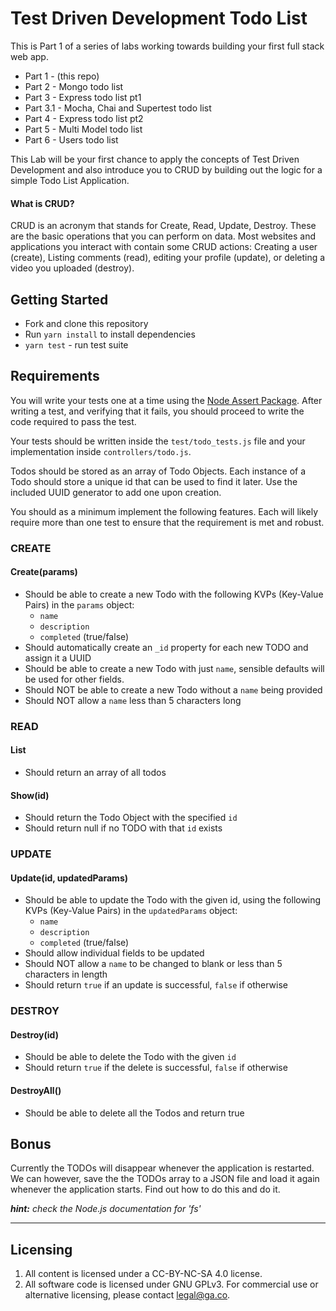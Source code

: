 # Test Driven Development Todo List

This is Part 1 of a series of labs working towards building your first full stack web app.

- Part 1 - (this repo)
- Part 2 - Mongo todo list
- Part 3 - Express todo list pt1
- Part 3.1 - Mocha, Chai and Supertest todo list
- Part 4 - Express todo list pt2
- Part 5 - Multi Model todo list
- Part 6 - Users todo list

This Lab will be your first chance to apply the concepts of Test Driven Development and also introduce you to CRUD by building out the logic for a simple Todo List Application.

#### What is CRUD?
CRUD is an acronym that stands for Create, Read, Update, Destroy. These are the basic operations that you can perform on data. Most websites and applications you interact with contain some CRUD actions: Creating a user (create), Listing comments (read), editing your profile (update), or deleting a video you uploaded (destroy).

## Getting Started

* Fork and clone this repository
* Run `yarn install` to install dependencies
* `yarn test` - run test suite

## Requirements

You will write your tests one at a time using the [Node Assert Package](https://jeremiahalex.gitbooks.io/wdi-sg/content/02-js-jquery/js-tdd-intro/readme.html). After writing a test, and verifying that it fails, you should proceed to write the code required to pass the test.

Your tests should be written inside the `test/todo_tests.js` file and your implementation inside `controllers/todo.js`.

Todos should be stored as an array of Todo Objects. Each instance of a Todo should store a unique id that can be used to find it later. Use the included UUID generator to add one upon creation.

You should as a minimum implement the following features. Each will likely require more than one test to ensure that the requirement is met and robust.

### CREATE

#### Create(params)
* Should be able to create a new Todo with the following KVPs (Key-Value Pairs) in the `params` object:
  * `name`
  * `description`
  * `completed` (true/false)
* Should automatically create an `_id` property for each new TODO and assign it a UUID
* Should be able to create a new Todo with just `name`, sensible defaults will be used for other fields.
* Should NOT be able to create a new Todo without a `name` being provided
* Should NOT allow a `name` less than 5 characters long

### READ

#### List
* Should return an array of all todos

#### Show(id)
* Should return the Todo Object with the specified `id`
* Should return null if no TODO with that `id` exists

### UPDATE

#### Update(id, updatedParams)
* Should be able to update the Todo with the given id, using the following KVPs (Key-Value Pairs) in the `updatedParams` object:
  * `name`
  * `description`
  * `completed` (true/false)
* Should allow individual fields to be updated
* Should NOT allow a `name` to be changed to blank or less than 5 characters in length
* Should return `true` if an update is successful, `false` if otherwise

### DESTROY

#### Destroy(id)
* Should be able to delete the Todo with the given `id`
* Should return `true` if the delete is successful, `false` if otherwise

#### DestroyAll()
* Should be able to delete all the Todos and return true

## Bonus

Currently the TODOs will disappear whenever the application is restarted. We can however, save the the TODOs array to a JSON file and load it again whenever the application starts. Find out how to do this and do it.

_**hint:** check the Node.js documentation for 'fs'_

---

## Licensing
1. All content is licensed under a CC-BY-NC-SA 4.0 license.
2. All software code is licensed under GNU GPLv3. For commercial use or alternative licensing, please contact legal@ga.co.
